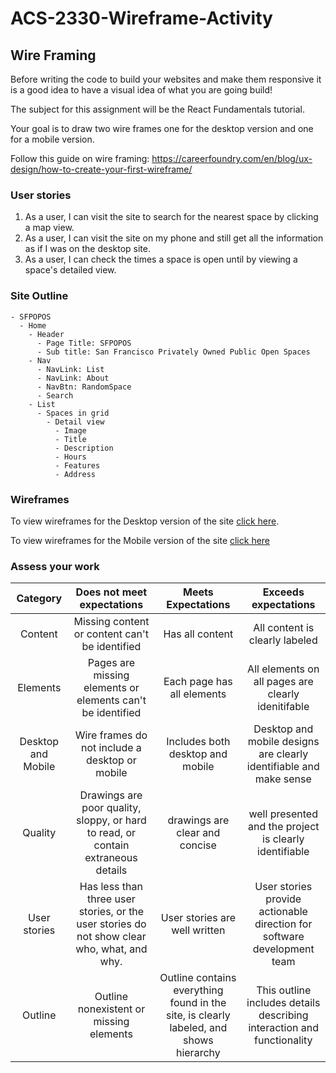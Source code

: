 # ACS-2330-Wireframe-Activity

## Wire Framing

Before writing the code to build your websites and make them responsive it is a good idea to have a visual idea of what you are going build!

The subject for this assignment will be the React Fundamentals tutorial. 

Your goal is to draw two wire frames one for the desktop version and one for a mobile version. 

Follow this guide on wire framing: https://careerfoundry.com/en/blog/ux-design/how-to-create-your-first-wireframe/

### User stories

1. As a user, I can visit the site to search for the nearest space by clicking a map view.
2. As a user, I can visit the site on my phone and still get all the information as if I was on the desktop site.
3. As a user, I can check the times a space is open until by viewing a space's detailed view.

### Site Outline

```
- SFPOPOS
  - Home
    - Header
      - Page Title: SFPOPOS
      - Sub title: San Francisco Privately Owned Public Open Spaces
    - Nav
      - NavLink: List
      - NavLink: About
      - NavBtn: RandomSpace
      - Search
    - List
      - Spaces in grid
        - Detail view
          - Image
          - Title
          - Description
          - Hours
          - Features
          - Address
```

### Wireframes

To view wireframes for the Desktop version of the site [click here](https://miro.com/app/board/uXjVMXxEETw=/?share_link_id=426004006976).

To view wireframes for the Mobile version of the site [click here](_blank)

### Assess your work

| Category | Does not meet expectations | Meets Expectations | Exceeds expectations |
|:--------:|:--------------------------:|:------------------:|:--------------------:|
| Content | Missing content or content can't be identified | Has all content | All content is clearly labeled |
| Elements | Pages are missing elements or elements can't be identified | Each page has all elements | All elements on all pages are clearly idenitifable |
| Desktop and Mobile | Wire frames do not include a desktop or mobile | Includes both desktop and mobile | Desktop and mobile designs are clearly identifiable and make sense |
| Quality | Drawings are poor quality, sloppy, or hard to read, or contain extraneous details | drawings are clear and concise | well presented and the project is clearly identifiable | 
| User stories | Has less than three user stories, or the user stories do not show clear who, what, and why. | User stories are well written | User stories provide actionable direction for software development team |
| Outline | Outline nonexistent or missing elements | Outline contains everything found in the site, is clearly labeled, and shows hierarchy | This outline includes details describing interaction and functionality |